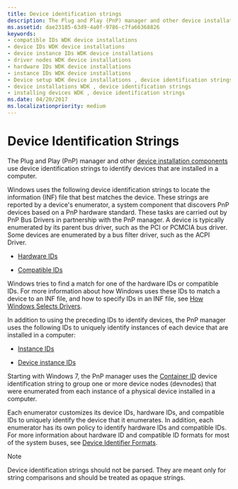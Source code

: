 ```yaml
---
title: Device identification strings
description: The Plug and Play (PnP) manager and other device installation components use device identification strings to identify devices that are installed in a computer.
ms.assetid: dae23185-63d9-4a0f-9786-c7fa66368826
keywords:
- compatible IDs WDK device installations
- device IDs WDK device installations
- device instance IDs WDK device installations
- driver nodes WDK device installations
- hardware IDs WDK device installations
- instance IDs WDK device installations
- Device setup WDK device installations , device identification strings
- device installations WDK , device identification strings
- installing devices WDK , device identification strings
ms.date: 04/20/2017
ms.localizationpriority: medium
---
```


# Device Identification Strings

The Plug and Play (PnP) manager and other [device installation components](./overview-of-device-and-driver-installation.md) use device identification strings to identify devices that are installed in a computer.

Windows uses the following device identification strings to locate the information (INF) file that best matches the device. These strings are reported by a device's enumerator, a system component that discovers PnP devices based on a PnP hardware standard. These tasks are carried out by PnP Bus Drivers in partnership with the PnP manager. A device is typically enumerated by its parent bus driver, such as the PCI or PCMCIA bus driver. Some devices are enumerated by a bus filter driver, such as the ACPI Driver.

- [Hardware IDs](hardware-ids.md)

- [Compatible IDs](compatible-ids.md)

Windows tries to find a match for one of the hardware IDs or compatible IDs. For more information about how Windows uses these IDs to match a device to an INF file, and how to specify IDs in an INF file, see [How Windows Selects Drivers](how-setup-selects-drivers.md).

In addition to using the preceding IDs to identify devices, the PnP manager uses the following IDs to uniquely identify instances of each device that are installed in a computer:

- [Instance IDs](instance-ids.md)

- [Device instance IDs](device-instance-ids.md)

Starting with Windows 7, the PnP manager uses the [Container ID](container-ids.md) device identification string to group one or more device nodes (devnodes) that were enumerated from each instance of a physical device installed in a computer.

Each enumerator customizes its device IDs, hardware IDs, and compatible IDs to uniquely identify the device that it enumerates. In addition, each enumerator has its own policy to identify hardware IDs and compatible IDs. For more information about hardware ID and compatible ID formats for most of the system buses, see [Device Identifier Formats](device-identifier-formats.md).

> [!NOTE]
> Device identification strings should not be parsed. They are meant only for string comparisons and should be treated as opaque strings.